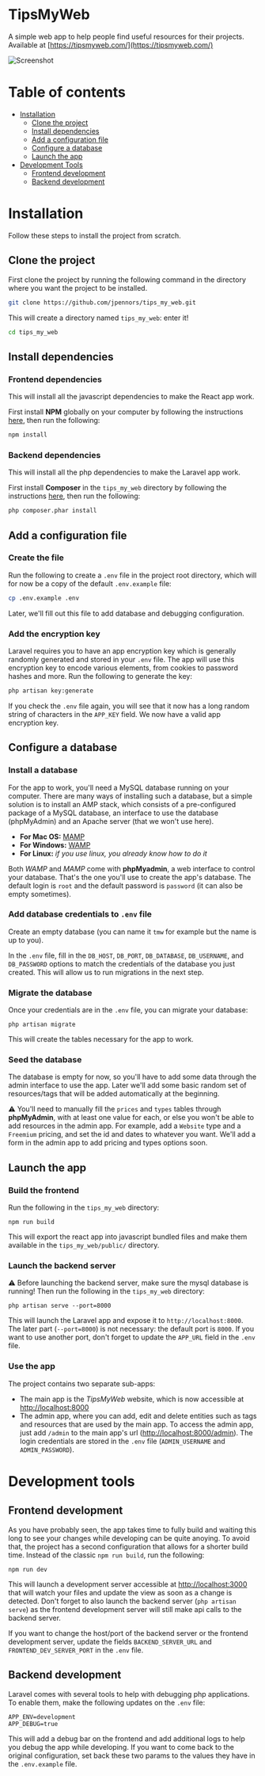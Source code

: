 # TipsMyWeb

A simple web app to help people find useful resources for their projects.
Available at [https://tipsmyweb.com/](https://tipsmyweb.com/)

![Screenshot](documentation/main-app-screenshot.png)

# Table of contents

- [Installation](#installation)
  * [Clone the project](#clone-the-project)
  * [Install dependencies](#install-dependencies)
  * [Add a configuration file](#add-a-configuration-file)
  * [Configure a database](#configure-a-database)
  * [Launch the app](#launch-the-app)
- [Development Tools](#development-tools)
  * [Frontend development](#frontend-development)
  * [Backend development](#backend-development)

# Installation

Follow these steps to install the project from scratch.

## Clone the project

First clone the project by running the following command in the directory where you want the project to be installed.
```bash
git clone https://github.com/jpennors/tips_my_web.git
``` 

This will  create a directory named `tips_my_web`: enter it!
```bash
cd tips_my_web
```

## Install dependencies

### Frontend dependencies

This will install all the javascript dependencies to make the React app work.

First install **NPM** globally on your computer by following the instructions [here](https://www.npmjs.com/get-npm), then run the following:
```bash
npm install
```

### Backend dependencies

This will install all the php dependencies to make the Laravel app work.

First install **Composer** in the `tips_my_web` directory by following the instructions [here](https://getcomposer.org/download/), then run the following:
```bash
php composer.phar install
```

## Add a configuration file

### Create the file
Run the following to create a `.env` file in the project root directory, which will for now be a copy of the default `.env.example` file:
```bash
cp .env.example .env
```

Later, we'll fill out this file to add database and debugging configuration.

### Add the encryption key
Laravel requires you to have an app encryption key which is generally randomly generated and stored in your `.env` file. The app will use this encryption key to encode various elements, from cookies to password hashes and more. Run the following to generate the key:

```bash
php artisan key:generate
```

If you check the `.env` file again, you will see that it now has a long random string of characters in the `APP_KEY` field. We now have a valid app encryption key.

## Configure a database

### Install a database

For the app to work, you'll need a MySQL database running on your computer. There are many ways of installing such a database, but a simple solution is to install an AMP stack, which consists of a pre-configured package of a MySQL database, an interface to use the database (phpMyAdmin) and an Apache server (that we won't use here).

- **For Mac OS:** [MAMP](https://www.mamp.info/en/mamp/)
- **For Windows:** [WAMP](http://www.wampserver.com/)
- **For Linux:** *if you use linux, you already know how to do it*

Both *WAMP* and *MAMP* come with **phpMyadmin**, a web interface to control your database. That's the one you'll use to create the app's database. The default login is `root` and the default password is `password` (it can also be empty sometimes).

### Add database credentials to `.env` file

Create an empty database (you can name it `tmw` for example but the name is up to you).

In the `.env` file, fill in the `DB_HOST`, `DB_PORT`, `DB_DATABASE`, `DB_USERNAME`, and `DB_PASSWORD` options to match the credentials of the database you just created. This will allow us to run migrations in the next step.

### Migrate the database

Once your credentials are in the `.env` file, you can migrate your database:
```
php artisan migrate
```

This will create the tables necessary for the app to work.

### Seed the database

The database is empty for now, so you'll have to add some data through the admin interface to use the app. Later we'll add some basic random set of resources/tags that will be added automatically at the beginning.

⚠️ You'll need to manually fill the `prices` and `types` tables through **phpMyAdmin**, with at least one value for each, or else you won't be able to add resources in the admin app. For example, add a `Website` type and a `Freemium` pricing, and set the id and dates to whatever you want. We'll add a form in the admin app to add pricing and types options soon.

## Launch the app

### Build the frontend

Run the following in the `tips_my_web` directory:
```
npm run build
```

This will export the react app into javascript bundled files and make them available in the `tips_my_web/public/` directory.


### Launch the backend server

⚠️ Before launching the backend server, make sure the mysql database is running! Then run the following in the `tips_my_web` directory:
```
php artisan serve --port=8000
```

This will launch the Laravel app and expose it to `http://localhost:8000`. The later part (`--port=8000`) is not necessary: the default port is `8000`. If you want to use another port, don't forget to update the `APP_URL` field in the `.env` file.

### Use the app

The project contains two separate sub-apps:
- The main app is the *TipsMyWeb* website, which is now accessible at [http://localhost:8000](http://localhost:8000)
- The admin app, where you can add, edit and delete entities such as tags and resources that are used by the main app. To access the admin app, just add `/admin` to the main app's url ([http://localhost:8000/admin](http://localhost:8000/admin)). The login credentials are stored in the `.env` file (`ADMIN_USERNAME` and `ADMIN_PASSWORD`).

# Development tools

## Frontend development

As you have probably seen, the app takes time to fully build and waiting this long to see your changes while developing can be quite anoying. To avoid that, the project has a second configuration that allows for a shorter build time. Instead of the classic `npm run build`, run the following:
```
npm run dev
```
This will launch a development server accessible at [http://localhost:3000](http://localhost:3000) that will watch your files and update the view as soon as a change is detected. Don't forget to also launch the backend server (`php artisan serve`) as the frontend development server will still make api calls to the backend server.

If you want to change the host/port of the backend server or the frontend development server, update the fields `BACKEND_SERVER_URL` and `FRONTEND_DEV_SERVER_PORT` in the `.env` file.

## Backend development

Laravel comes with several tools to help with debugging php applications. To enable them, make the following updates on the `.env` file:
```
APP_ENV=development
APP_DEBUG=true
```

This will add a debug bar on the frontend and add additional logs to help you debug the app while developing. If you want to come back to the original configuration, set back these two params to the values they have in the `.env.example` file.